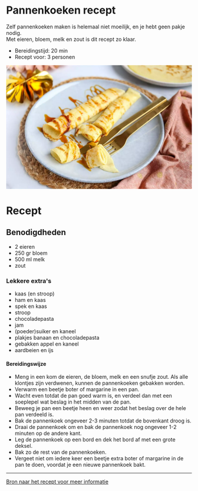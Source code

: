 # Pannenkoeken recept

Zelf pannenkoeken maken is helemaal niet moeilijk, en je hebt geen pakje nodig.\
Met eieren, bloem, melk en zout is dit recept zo klaar.

- Bereidingstijd: 20 min
- Recept voor: 3 personen

![Pannenkoeken](Pannenkoeken.png)

# Recept

## Benodigdheden
- 2 eieren
- 250 gr bloem
- 500 ml melk
- zout

### Lekkere extra's
- kaas (en stroop)
- ham en kaas
- spek en kaas
- stroop
- chocoladepasta
- jam
- (poeder)suiker en kaneel
- plakjes banaan en chocoladepasta
- gebakken appel en kaneel
- aardbeien en ijs


#### Bereidingswijze
- Meng in een kom de eieren, de bloem, melk en een snufje zout. Als alle klontjes zijn verdwenen, kunnen de pannenkoeken gebakken worden.
- Verwarm een beetje boter of margarine in een pan. 
- Wacht even totdat de pan goed warm is, en verdeel dan met een soeplepel wat beslag in het midden van de pan. 
- Beweeg je pan een beetje heen en weer zodat het beslag over de hele pan verdeeld is. 
- Bak de pannenkoek ongeveer 2-3 minuten totdat de bovenkant droog is. 
- Draai de pannenkoek om en bak de pannenkoek nog ongeveer 1-2 minuten op de andere kant.
- Leg de pannenkoek op een bord en dek het bord af met een grote deksel. 
- Bak zo de rest van de pannenkoeken. 
- Vergeet niet om iedere keer een beetje extra boter of margarine in de pan te doen, voordat je een nieuwe pannenkoek bakt.

---

[Bron naar het recept voor meer informatie](https://www.lekkerensimpel.com/basisrecept-voor-pannenkoeken/)